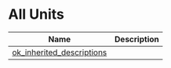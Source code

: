 # All Units


| Name | Description |
|---|---|
| [ok_inherited_descriptions](ok_inherited_descriptions.md) |   |

